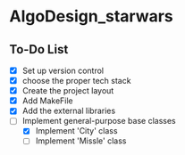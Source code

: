 # AlgoDesign_starwars

## To-Do List

- [X] Set up version control
- [X] choose the proper tech stack
- [X] Create the project layout
- [X] Add MakeFile
- [X] Add the external libraries
- [ ] Implement general-purpose base classes
  - [X] Implement 'City' class
  - [ ] Implement 'Missle' class
